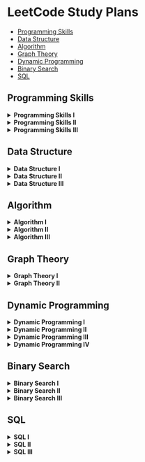 # LeetCode Study Plans

- [Programming Skills](#programming-skills)
- [Data Structure](#data-structure)
- [Algorithm](#algorithm)
- [Graph Theory](#graph-theory)
- [Dynamic Programming](#dynamic-programming)
- [Binary Search](#binary-search)
- [SQL](#sql)

## Programming Skills

<details>
	<summary><b>Programming Skills I</b></summary>
	<ul>
		<li>1523. Count Odd Numbers in an Interval Range - *COMPLETED*</li>
		<li>1491. Average Salary Excluding the Minimum and Maximum Salary - *COMPLETED*</li>
		<li>0191. Number of 1 Bits - *COMPLETED*</li>
		<li>1281. Subtract the Product and Sum of Digits of an Integer - *COMPLETED*</li>
		<li>0976. Largest Perimeter Triangle - *COMPLETED*</li>
		<li>1779. Find Nearest Point That Has the Same X or Y Coordinate - *COMPLETED*</li>
		<li>1822. Sign of the Product of an Array - *COMPLETED*</li>
		<li>1502. Can Make Arithmetic Progression From Sequence - *COMPLETED*</li>
		<li>0202. Happy Number - *COMPLETED*</li>
		<li>1790. Check if One String Swap Can Make Strings Equal - *COMPLETED*</li>
		<li>0589. N-ary Tree Preorder Traversal - *COMPLETED*</li>
		<li>0496. Next Greater Element I - Разобрать</li>
		<li>1232. Check If It Is a Straight Line</li>
		<li>1588. Sum of All Odd Length Subarrays</li>
		<li>0283. Move Zeroes</li>
		<li>1672. Richest Customer Wealth</li>
		<li>1572. Matrix Diagonal Sum</li>
		<li>0566. Reshape the Matrix</li>
		<li>1768. Merge Strings Alternately</li>
		<li>1678. Goal Parser Interpretation</li>
		<li>0389. Find the Difference</li>
		<li>0709. To Lower Case</li>
		<li>1309. Decrypt String from Alphabet to Integer Mapping</li>
		<li>0953. Verifying an Alien Dictionary</li>
		<li>1290. Convert Binary Number in a Linked List to Integer</li>
		<li>0876. Middle of the Linked List</li>
		<li>0104. Maximum Depth of Binary Tree</li>
		<li>0404. Sum of Left Leaves</li>
		<li>1356. Sort Integers by The Number of 1 Bits</li>
		<li>0232. Implement Queue using Stacks</li>
		<li>0242. Valid Anagram</li>
		<li>0217. Contains Duplicate</li>
		<li>1603. Design Parking System</li>
		<li>0303. Range Sum Query - Immutable</li>
	</ul>
</details>
<details>
	<summary><b>Programming Skills II</b></summary>
	<ul>
		<li>0896. Monotonic Array</li>
		<li>0028. Implement strStr()</li>
		<li>0110. Balanced Binary Tree</li>
		<li>0459. Repeated Substring Pattern</li>
		<li>0150. Evaluate Reverse Polish Notation</li>
		<li>0066. Plus One</li>
		<li>1367. Linked List in Binary Tree</li>
		<li>0043. Multiply Strings</li>
		<li>0067. Add Binary</li>
		<li>0989. Add to Array-Form of Integer</li>
		<li>0739. Daily Temperatures</li>
		<li>0058. Length of Last Word</li>
		<li>0048. Rotate Image</li>
		<li>1886. Determine Whether Matrix Can Be Obtained By Rotation</li>
		<li>0054. Spiral Matrix</li>
		<li>0973. K Closest Points to Origin</li>
		<li>1630. Arithmetic Subarrays</li>
		<li>0429. N-ary Tree Level Order Traversal</li>
		<li>0503. Next Greater Element II</li>
		<li>0556. Next Greater Element III</li>
		<li>1376. Time Needed to Inform All Employees</li>
		<li>0049. Group Anagrams</li>
		<li>0438. Find All Anagrams in a String</li>
		<li>0713. Subarray Product Less Than K</li>
		<li>0304. Range Sum Query 2D - Immutable</li>
		<li>0910. Smallest Range II</li>
		<li>0143. Reorder List</li>
		<li>0138. Copy List with Random Pointer</li>
		<li>0002. Add Two Numbers</li>
		<li>0445. Add Two Numbers II</li>
		<li>0061. Rotate List</li>
		<li>0173. Binary Search Tree Iterator</li>
		<li>1845. Seat Reservation Manager</li>
		<li>0860. Lemonade Change</li>
		<li>0155. Min Stack</li>
		<li>0341. Flatten Nested List Iterator</li>
		<li>1797. Design Authentication Manager</li>
		<li>0707. Design Linked List</li>
		<li>0380. Insert Delete GetRandom O(1)</li>
		<li>0622. Design Circular Queue</li>
		<li>0729. My Calendar I</li>
	</ul>
</details>
<details>
	<summary><b>Programming Skills III</b></summary>
	<ul>
		<li>1634. Add Two Polynomials Represented as Linked Lists</li>
		<li>0369. Plus One Linked List</li>
		<li>1836. Remove Duplicates From an Unsorted Linked List</li>
		<li>0426. Convert Binary Search Tree to Sorted Doubly Linked List</li>
		<li>0325. Maximum Size Subarray Sum Equals k</li>
		<li>0209. Minimum Size Subarray Sum</li>
		<li>0525. Contiguous Array</li>
		<li>1798. Maximum Number of Consecutive Values You Can Make</li>
		<li>0255. Verify Preorder Sequence in Binary Search Tree</li>
		<li>0224. Basic Calculator</li>
		<li>0901. Online Stock Span</li>
		<li>0241. Different Ways to Add Parentheses</li>
		<li>0449. Serialize and Deserialize BST</li>
		<li>0008. String to Integer (atoi)</li>
		<li>0148. Sort List</li>
		<li>0023. Merge k Sorted Lists</li>
		<li>0708. Insert into a Sorted Circular Linked List</li>
		<li>0282. Expression Add Operators</li>
		<li>0227. Basic Calculator II</li>
		<li>0772. Basic Calculator III</li>
		<li>0641. Design Circular Deque</li>
		<li>1352. Product of the Last K Numbers</li>
		<li>1597. Build Binary Expression Tree From Infix Expression</li>
		<li>0214. Shortest Palindrome</li>
		<li>0065. Valid Number</li>
		<li>0208. Implement Trie (Prefix Tree)</li>
		<li>1804. Implement Trie II (Prefix Tree)</li>
		<li>0642. Design Search Autocomplete System</li>
		<li>0295. Find Median from Data Stream</li>
		<li>0895. Maximum Frequency Stack</li>
		<li>0146. LRU Cache</li>
		<li>0211. Design Add and Search Words Data Structure</li>
		<li>0297. Serialize and Deserialize Binary Tree</li>
		<li>0281. Zigzag Iterator</li>
		<li>0348. Design Tic-Tac-Toe</li>
		<li>1166. Design File System</li>
		<li>1586. Binary Search Tree Iterator II</li>
		<li>1570. Dot Product of Two Sparse Vectors</li>
		<li>1244. Design A Leaderboard</li>
		<li>1628. Design an Expression Tree With Evaluate Function</li>
		<li>0460. LFU Cache</li>
		<li>0244. Shortest Word Distance II</li>
		<li>0353. Design Snake Game</li>
		<li>0251. Flatten 2D Vector</li>
		<li>1622. Fancy Sequence</li>
		<li>0855. Exam Room</li>
		<li>0635. Design Log Storage System</li>
		<li>0631. Design Excel Sum Formula</li>
		<li>0307. Range Sum Query - Mutable</li>
		<li>0535. Encode and Decode TinyURL</li>
		<li>0431. Encode N-ary Tree to Binary Tree</li>
		<li>0381. Insert Delete GetRandom O(1) - Duplicates allowed</li>
		<li>1396. Design Underground System</li>
		<li>0715. Range Module</li>
	</ul>
</details>

## Data Structure

<details>
	<summary><b>Data Structure I</b></summary>
	<ul>
		<li>0217. Contains Duplicate</li>
		<li>0053. Maximum Subarray</li>
		<li>0001. Two Sum</li>
		<li>0088. Merge Sorted Array</li>
		<li>0350. Intersection of Two Arrays II</li>
		<li>0121. Best Time to Buy and Sell Stock</li>
		<li>0566. Reshape the Matrix</li>
		<li>0118. Pascal's Triangle</li>
		<li>0036. Valid Sudoku</li>
		<li>0074. Search a 2D Matrix</li>
		<li>0387. First Unique Character in a String</li>
		<li>0383. Ransom Note</li>
		<li>0242. Valid Anagram</li>
		<li>0141. Linked List Cycle</li>
		<li>0021. Merge Two Sorted Lists</li>
		<li>0203. Remove Linked List Elements</li>
		<li>0206. Reverse Linked List</li>
		<li>0083. Remove Duplicates from Sorted List</li>
		<li>0020. Valid Parentheses</li>
		<li>0232. Implement Queue using Stacks</li>
		<li>0144. Binary Tree Preorder Traversal</li>
		<li>0094. Binary Tree Inorder Traversal</li>
		<li>0145. Binary Tree Postorder Traversal</li>
		<li>0102. Binary Tree Level Order Traversal</li>
		<li>0104. Maximum Depth of Binary Tree</li>
		<li>0101. Symmetric Tree</li>
		<li>0226. Invert Binary Tree</li>
		<li>0112. Path Sum</li>
		<li>0700. Search in a Binary Search Tree</li>
		<li>0701. Insert into a Binary Search Tree</li>
		<li>0098. Validate Binary Search Tree</li>
		<li>0653. Two Sum IV - Input is a BST</li>
		<li>0235. Lowest Common Ancestor of a Binary Search Tree</li>
	</ul>
</details>
<details>
	<summary><b>Data Structure II</b></summary>
	<ul>
		<li>0136. Single Number</li>
		<li>0169. Majority Element</li>
		<li>0015. 3Sum</li>
		<li>0075. Sort Colors</li>
		<li>0056. Merge Intervals</li>
		<li>0706. Design HashMap</li>
		<li>0119. Pascal's Triangle II</li>
		<li>0048. Rotate Image</li>
		<li>0059. Spiral Matrix II</li>
		<li>0240. Search a 2D Matrix II</li>
		<li>0435. Non-overlapping Intervals</li>
		<li>0334. Increasing Triplet Subsequence</li>
		<li>0238. Product of Array Except Self</li>
		<li>0560. Subarray Sum Equals K</li>
		<li>0415. Add Strings</li>
		<li>0409. Longest Palindrome</li>
		<li>0290. Word Pattern</li>
		<li>0763. Partition Labels</li>
		<li>0049. Group Anagrams</li>
		<li>0043. Multiply Strings</li>
		<li>0187. Repeated DNA Sequences</li>
		<li>0005. Longest Palindromic Substring</li>
		<li>0002. Add Two Numbers</li>
		<li>0142. Linked List Cycle II</li>
		<li>0160. Intersection of Two Linked Lists</li>
		<li>0082. Remove Duplicates from Sorted List II</li>
		<li>0024. Swap Nodes in Pairs</li>
		<li>0707. Design Linked List</li>
		<li>0025. Reverse Nodes in k-Group</li>
		<li>0143. Reorder List</li>
		<li>0155. Min Stack</li>
		<li>1249. Minimum Remove to Make Valid Parentheses</li>
		<li>1823. Find the Winner of the Circular Game</li>
		<li>0108. Convert Sorted Array to Binary Search Tree</li>
		<li>0105. Construct Binary Tree from Preorder and Inorder Traversal</li>
		<li>0103. Binary Tree Zigzag Level Order Traversal</li>
		<li>0199. Binary Tree Right Side View</li>
		<li>0113. Path Sum II</li>
		<li>0450. Delete Node in a BST</li>
		<li>0230. Kth Smallest Element in a BST</li>
		<li>0173. Binary Search Tree Iterator</li>
		<li>0236. Lowest Common Ancestor of a Binary Tree</li>
		<li>0297. Serialize and Deserialize Binary Tree</li>
		<li>0997. Find the Town Judge</li>
		<li>1557. Minimum Number of Vertices to Reach All Nodes</li>
		<li>0841. Keys and Rooms</li>
		<li>0215. Kth Largest Element in an Array</li>
		<li>0347. Top K Frequent Elements</li>
		<li>0451. Sort Characters By Frequency</li>
		<li>0973. K Closest Points to Origin</li>
	</ul>
</details>
<details>
	<summary><b>Data Structure III</b></summary>
	<ul>
		<li>0325. Maximum Size Subarray Sum Equals k</li>
		<li>1151. Minimum Swaps to Group All 1's Together</li>
		<li>1588. Sum of All Odd Length Subarrays</li>
		<li>0452. Minimum Number of Arrows to Burst Balloons</li>
		<li>0128. Longest Consecutive Sequence</li>
		<li>0454. 4Sum II</li>
		<li>0448. Find All Numbers Disappeared in an Array</li>
		<li>1427. Perform String Shifts</li>
		<li>0409. Longest Palindrome</li>
		<li>0187. Repeated DNA Sequences</li>
		<li>0005. Longest Palindromic Substring</li>
		<li>0044. Wildcard Matching</li>
		<li>0214. Shortest Palindrome</li>
		<li>1634. Add Two Polynomials Represented as Linked Lists</li>
		<li>0369. Plus One Linked List</li>
		<li>0148. Sort List</li>
		<li>0138. Copy List with Random Pointer</li>
		<li>0430. Flatten a Multilevel Doubly Linked List</li>
		<li>0281. Zigzag Iterator</li>
		<li>0394. Decode String</li>
		<li>0739. Daily Temperatures</li>
		<li>0042. Trapping Rain Water</li>
		<li>0402. Remove K Digits</li>
		<li>0456. 132 Pattern</li>
		<li>0084. Largest Rectangle in Histogram</li>
		<li>0862. Shortest Subarray with Sum at Least K</li>
		<li>1602. Find Nearest Right Node in Binary Tree</li>
		<li>1469. Find All The Lonely Nodes</li>
		<li>1522. Diameter of N-Ary Tree</li>
		<li>0337. House Robber III</li>
		<li>1325. Delete Leaves With a Given Value</li>
		<li>0366. Find Leaves of Binary Tree</li>
		<li>0124. Binary Tree Maximum Path Sum</li>
		<li>0968. Binary Tree Cameras</li>
		<li>0886. Possible Bipartition</li>
		<li>0787. Cheapest Flights Within K Stops</li>
		<li>0261. Graph Valid Tree</li>
		<li>0547. Number of Provinces</li>
		<li>0990. Satisfiability of Equality Equations</li>
		<li>1319. Number of Operations to Make Network Connected</li>
		<li>0305. Number of Islands II</li>
		<li>1579. Remove Max Number of Edges to Keep Graph Fully Traversable</li>
		<li>0323. Number of Connected Components in an Undirected Graph</li>
		<li>1101. The Earliest Moment When Everyone Become Friends</li>
		<li>0253. Meeting Rooms II</li>
		<li>0023. Merge k Sorted Lists</li>
		<li>0378. Kth Smallest Element in a Sorted Matrix</li>
		<li>0295. Find Median from Data Stream</li>
		<li>0358. Rearrange String k Distance Apart</li>
		<li>0759. Employee Free Time</li>
		<li>0218. The Skyline Problem</li>
		<li>1756. Design Most Recently Used Queue</li>
		<li>0729. My Calendar I</li>
		<li>1606. Find Servers That Handled Most Number of Requests</li>
		<li>0208. Implement Trie (Prefix Tree)</li>
		<li>0211. Design Add and Search Words Data Structure</li>
		<li>1858. Longest Word With All Prefixes</li>
		<li>0212. Word Search II</li>
		<li>0336. Palindrome Pairs</li>
		<li>0642. Design Search Autocomplete System</li>
	</ul>
</details>

## Algorithm

<details>
	<summary><b>Algorithm I</b></summary>
	<ul>
		<li>0704. Binary Search</li>
		<li>0278. First Bad Version</li>
		<li>0035. Search Insert Position</li>
		<li>0977. Squares of a Sorted Array</li>
		<li>0189. Rotate Array</li>
		<li>0283. Move Zeroes</li>
		<li>0167. Two Sum II - Input Array Is Sorted</li>
		<li>0344. Reverse String</li>
		<li>0557. Reverse Words in a String III</li>
		<li>0876. Middle of the Linked List</li>
		<li>0019. Remove Nth Node From End of List</li>
		<li>0003. Longest Substring Without Repeating Characters</li>
		<li>0567. Permutation in String</li>
		<li>0733. Flood Fill</li>
		<li>0695. Max Area of Island</li>
		<li>0617. Merge Two Binary Trees</li>
		<li>0116. Populating Next Right Pointers in Each Node</li>
		<li>0542. 01 Matrix</li>
		<li>0994. Rotting Oranges</li>
		<li>0021. Merge Two Sorted Lists</li>
		<li>0206. Reverse Linked List</li>
		<li>0077. Combinations</li>
		<li>0046. Permutations</li>
		<li>0784. Letter Case Permutation</li>
		<li>0070. Climbing Stairs</li>
		<li>0198. House Robber</li>
		<li>0120. Triangle</li>
		<li>0231. Power of Two</li>
		<li>0191. Number of 1 Bits</li>
		<li>0190. Reverse Bits</li>
		<li>0136. Single Number</li>
	</ul>
</details>
<details>
	<summary><b>Algorithm II</b></summary>
	<ul>
		<li>0034. Find First and Last Position of Element in Sorted Array</li>
		<li>0033. Search in Rotated Sorted Array</li>
		<li>0074. Search a 2D Matrix</li>
		<li>0153. Find Minimum in Rotated Sorted Array</li>
		<li>0162. Find Peak Element</li>
		<li>0082. Remove Duplicates from Sorted List II</li>
		<li>0015. 3Sum</li>
		<li>0844. Backspace String Compare</li>
		<li>0986. Interval List Intersections</li>
		<li>0011. Container With Most Water</li>
		<li>0438. Find All Anagrams in a String</li>
		<li>0713. Subarray Product Less Than K</li>
		<li>0209. Minimum Size Subarray Sum</li>
		<li>0200. Number of Islands</li>
		<li>0547. Number of Provinces</li>
		<li>0117. Populating Next Right Pointers in Each Node II</li>
		<li>0572. Subtree of Another Tree</li>
		<li>1091. Shortest Path in Binary Matrix</li>
		<li>0130. Surrounded Regions</li>
		<li>0797. All Paths From Source to Target</li>
		<li>0078. Subsets</li>
		<li>0090. Subsets II</li>
		<li>0047. Permutations II</li>
		<li>0039. Combination Sum</li>
		<li>0040. Combination Sum II</li>
		<li>0017. Letter Combinations of a Phone Number</li>
		<li>0022. Generate Parentheses</li>
		<li>0079. Word Search</li>
		<li>0213. House Robber II</li>
		<li>0055. Jump Game</li>
		<li>0045. Jump Game II</li>
		<li>0062. Unique Paths</li>
		<li>0005. Longest Palindromic Substring</li>
		<li>0413. Arithmetic Slices</li>
		<li>0091. Decode Ways</li>
		<li>0139. Word Break</li>
		<li>0300. Longest Increasing Subsequence</li>
		<li>0673. Number of Longest Increasing Subsequence</li>
		<li>1143. Longest Common Subsequence</li>
		<li>0583. Delete Operation for Two Strings</li>
		<li>0072. Edit Distance</li>
		<li>0322. Coin Change</li>
		<li>0343. Integer Break</li>
		<li>0201. Bitwise AND of Numbers Range</li>
		<li>0384. Shuffle an Array</li>
		<li>0202. Happy Number</li>
		<li>0149. Max Points on a Line</li>
	</ul>
</details>
<details>
	<summary><b>Algorithm III</b></summary>
	<ul>
		<li>1060. Missing Element in Sorted Array</li>
		<li>1901. Find a Peak Element II</li>
		<li>1231. Divide Chocolate</li>
		<li>1182. Shortest Distance to Target Color</li>
		<li>1229. Meeting Scheduler</li>
		<li>0287. Find the Duplicate Number</li>
		<li>0042. Trapping Rain Water</li>
		<li>1868. Product of Two Run-Length Encoded Arrays</li>
		<li>0159. Longest Substring with At Most Two Distinct Characters</li>
		<li>0340. Longest Substring with At Most K Distinct Characters</li>
		<li>1004. Max Consecutive Ones III</li>
		<li>0239. Sliding Window Maximum</li>
		<li>0076. Minimum Window Substring</li>
		<li>0286. Walls and Gates</li>
		<li>0417. Pacific Atlantic Water Flow</li>
		<li>1469. Find All The Lonely Nodes</li>
		<li>0582. Kill Process</li>
		<li>0863. All Nodes Distance K in Binary Tree</li>
		<li>0752. Open the Lock</li>
		<li>1319. Number of Operations to Make Network Connected</li>
		<li>1368. Minimum Cost to Make at Least One Valid Path in a Grid</li>
		<li>1192. Critical Connections in a Network</li>
		<li>0254. Factor Combinations</li>
		<li>0394. Decode String</li>
		<li>0051. N-Queens</li>
		<li>0037. Sudoku Solver</li>
		<li>0010. Regular Expression Matching</li>
		<li>0241. Different Ways to Add Parentheses</li>
		<li>0301. Remove Invalid Parentheses</li>
		<li>0489. Robot Room Cleaner</li>
		<li>0053. Maximum Subarray</li>
		<li>0004. Median of Two Sorted Arrays</li>
		<li>0315. Count of Smaller Numbers After Self</li>
		<li>0309. Best Time to Buy and Sell Stock with Cooldown</li>
		<li>0714. Best Time to Buy and Sell Stock with Transaction Fee</li>
		<li>0410. Split Array Largest Sum</li>
		<li>0337. House Robber III</li>
		<li>0221. Maximal Square</li>
		<li>0085. Maximal Rectangle</li>
		<li>0486. Predict the Winner</li>
		<li>0131. Palindrome Partitioning</li>
		<li>0132. Palindrome Partitioning II</li>
		<li>0416. Partition Equal Subset Sum</li>
		<li>0983. Minimum Cost For Tickets</li>
		<li>0123. Best Time to Buy and Sell Stock III</li>
		<li>0174. Dungeon Game</li>
		<li>0207. Course Schedule</li>
		<li>0210. Course Schedule II</li>
		<li>0310. Minimum Height Trees</li>
		<li>0329. Longest Increasing Path in a Matrix</li>
		<li>1136. Parallel Courses</li>
		<li>0269. Alien Dictionary</li>
		<li>0260. Single Number III</li>
		<li>0864. Shortest Path to Get All Keys</li>
		<li>0995. Minimum Number of K Consecutive Bit Flips</li>
		<li>1396. Design Underground System</li>
		<li>0146. LRU Cache</li>
		<li>0981. Time Based Key-Value Store</li>
		<li>0715. Range Module</li>
		<li>0460. LFU Cache</li>
	</ul>
</details>

## Graph Theory

<details>
	<summary><b>Graph Theory I</b></summary>
	<ul>
		<li>0733. Flood Fill</li>
		<li>0200. Number of Islands</li>
		<li>0695. Max Area of Island</li>
		<li>1254. Number of Closed Islands</li>
		<li>1020. Number of Enclaves</li>
		<li>1905. Count Sub Islands</li>
		<li>1162. As Far from Land as Possible</li>
		<li>0417. Pacific Atlantic Water Flow</li>
		<li>1091. Shortest Path in Binary Matrix</li>
		<li>0542. 01 Matrix</li>
		<li>0934. Shortest Bridge</li>
		<li>1926. Nearest Exit from Entrance in Maze</li>
		<li>0797. All Paths From Source to Target</li>
		<li>0841. Keys and Rooms</li>
		<li>0547. Number of Provinces</li>
		<li>1319. Number of Operations to Make Network Connected</li>
		<li>1376. Time Needed to Inform All Employees</li>
		<li>0802. Find Eventual Safe States</li>
		<li>1129. Shortest Path with Alternating Colors</li>
		<li>1466. Reorder Routes to Make All Paths Lead to the City Zero</li>
		<li>0847. Shortest Path Visiting All Nodes</li>
		<li>1306. Jump Game III</li>
		<li>1654. Minimum Jumps to Reach Home</li>
		<li>0365. Water and Jug Problem</li>
		<li>0433. Minimum Genetic Mutation</li>
		<li>0752. Open the Lock</li>
		<li>0127. Word Ladder</li>
		<li>0997. Find the Town Judge</li>
		<li>1557. Minimum Number of Vertices to Reach All Nodes</li>
		<li>1615. Maximal Network Rank</li>
		<li>0886. Possible Bipartition</li>
		<li>0785. Is Graph Bipartite?</li>
	</ul>
</details>
<details>
	<summary><b>Graph Theory II</b></summary>
	<ul>
		<li>0261. Graph Valid Tree</li>
		<li>0684. Redundant Connection</li>
		<li>0685. Redundant Connection II</li>
		<li>1579. Remove Max Number of Edges to Keep Graph Fully Traversable</li>
		<li>1101. The Earliest Moment When Everyone Become Friends</li>
		<li>0990. Satisfiability of Equality Equations</li>
		<li>1061. Lexicographically Smallest Equivalent String</li>
		<li>0737. Sentence Similarity II</li>
		<li>1258. Synonymous Sentences</li>
		<li>1202. Smallest String With Swaps</li>
		<li>0721. Accounts Merge</li>
		<li>0839. Similar String Groups</li>
		<li>0305. Number of Islands II</li>
		<li>0924. Minimize Malware Spread</li>
		<li>0928. Minimize Malware Spread II</li>
		<li>1627. Graph Connectivity With Threshold</li>
		<li>1697. Checking Existence of Edge Length Limited Paths</li>
		<li>0352. Data Stream as Disjoint Intervals</li>
		<li>0207. Course Schedule</li>
		<li>0210. Course Schedule II</li>
		<li>0310. Minimum Height Trees</li>
		<li>1136. Parallel Courses</li>
		<li>0269. Alien Dictionary</li>
		<li>1857. Largest Color Value in a Directed Graph</li>
		<li>1591. Strange Printer II</li>
		<li>1203. Sort Items by Groups Respecting Dependencies</li>
		<li>1135. Connecting Cities With Minimum Cost</li>
		<li>1584. Min Cost to Connect All Points</li>
		<li>1168. Optimize Water Distribution in a Village</li>
		<li>0778. Swim in Rising Water</li>
		<li>1489. Find Critical and Pseudo-Critical Edges in Minimum Spanning Tree</li>
		<li>0787. Cheapest Flights Within K Stops</li>
		<li>1631. Path With Minimum Effort</li>
		<li>1514. Path with Maximum Probability</li>
		<li>1928. Minimum Cost to Reach Destination in Time</li>
		<li>1368. Minimum Cost to Make at Least One Valid Path in a Grid</li>
		<li>0743. Network Delay Time</li>
		<li>0505. The Maze II</li>
		<li>0499. The Maze III</li>
		<li>1334. Find the City With the Smallest Number of Neighbors at a Threshold Distance</li>
		<li>1462. Course Schedule IV</li>
		<li>1786. Number of Restricted Paths From First to Last Node</li>
		<li>0323. Number of Connected Components in an Undirected Graph</li>
		<li>0490. The Maze</li>
		<li>0317. Shortest Distance from All Buildings</li>
		<li>1263. Minimum Moves to Move a Box to Their Target Location</li>
		<li>1345. Jump Game IV</li>
		<li>0864. Shortest Path to Get All Keys</li>
		<li>0913. Cat and Mouse</li>
		<li>0694. Number of Distinct Islands</li>
		<li>0834. Sum of Distances in Tree</li>
		<li>1494. Parallel Courses II</li>
		<li>1192. Critical Connections in a Network</li>
	</ul>
</details>

## Dynamic Programming

<details>
	<summary><b>Dynamic Programming I</b></summary>
	<ul>
		<li>0509. Fibonacci Number</li>
		<li>1137. N-th Tribonacci Number</li>
		<li>0070. Climbing Stairs</li>
		<li>0746. Min Cost Climbing Stairs</li>
		<li>0198. House Robber</li>
		<li>0213. House Robber II</li>
		<li>0740. Delete and Earn</li>
		<li>0055. Jump Game</li>
		<li>0045. Jump Game II</li>
		<li>0053. Maximum Subarray</li>
		<li>0918. Maximum Sum Circular Subarray</li>
		<li>0152. Maximum Product Subarray</li>
		<li>1567. Maximum Length of Subarray With Positive Product</li>
		<li>1014. Best Sightseeing Pair</li>
		<li>0121. Best Time to Buy and Sell Stock</li>
		<li>0122. Best Time to Buy and Sell Stock II</li>
		<li>0309. Best Time to Buy and Sell Stock with Cooldown</li>
		<li>0714. Best Time to Buy and Sell Stock with Transaction Fee</li>
		<li>0139. Word Break</li>
		<li>0042. Trapping Rain Water</li>
		<li>0413. Arithmetic Slices</li>
		<li>0091. Decode Ways</li>
		<li>0264. Ugly Number II</li>
		<li>0096. Unique Binary Search Trees</li>
		<li>0118. Pascal's Triangle</li>
		<li>0119. Pascal's Triangle II</li>
		<li>0931. Minimum Falling Path Sum</li>
		<li>0120. Triangle</li>
		<li>1314. Matrix Block Sum</li>
		<li>0304. Range Sum Query 2D - Immutable</li>
		<li>0062. Unique Paths</li>
		<li>0063. Unique Paths II</li>
		<li>0064. Minimum Path Sum</li>
		<li>0221. Maximal Square</li>
		<li>0005. Longest Palindromic Substring</li>
		<li>0516. Longest Palindromic Subsequence</li>
		<li>0300. Longest Increasing Subsequence</li>
		<li>0376. Wiggle Subsequence</li>
		<li>0392. Is Subsequence</li>
		<li>1143. Longest Common Subsequence</li>
		<li>0072. Edit Distance</li>
		<li>0322. Coin Change</li>
		<li>0518. Coin Change 2</li>
		<li>0377. Combination Sum IV</li>
		<li>0343. Integer Break</li>
		<li>0279. Perfect Squares</li>
	</ul>
</details>
<details>
	<summary><b>Dynamic Programming II</b></summary>
	<ul>
		<li>0509. Fibonacci Number</li>
		<li>0070. Climbing Stairs</li>
		<li>0746. Min Cost Climbing Stairs</li>
		<li>0053. Maximum Subarray</li>
		<li>0198. House Robber</li>
		<li>0213. House Robber II</li>
		<li>0256. Paint House</li>
		<li>0265. Paint House II</li>
		<li>0121. Best Time to Buy and Sell Stock</li>
		<li>0714. Best Time to Buy and Sell Stock with Transaction Fee</li>
		<li>0309. Best Time to Buy and Sell Stock with Cooldown</li>
		<li>0152. Maximum Product Subarray</li>
		<li>0487. Max Consecutive Ones II</li>
		<li>0376. Wiggle Subsequence</li>
		<li>1746. Maximum Subarray Sum After One Operation</li>
		<li>1230. Toss Strange Coins</li>
		<li>1143. Longest Common Subsequence</li>
		<li>1035. Uncrossed Lines</li>
		<li>0712. Minimum ASCII Delete Sum for Two Strings</li>
		<li>0300. Longest Increasing Subsequence</li>
		<li>0673. Number of Longest Increasing Subsequence</li>
		<li>1048. Longest String Chain</li>
		<li>0646. Maximum Length of Pair Chain</li>
		<li>0368. Largest Divisible Subset</li>
		<li>0647. Palindromic Substrings</li>
		<li>0005. Longest Palindromic Substring</li>
		<li>1055. Shortest Way to Form String</li>
		<li>0516. Longest Palindromic Subsequence</li>
		<li>0064. Minimum Path Sum</li>
		<li>0562. Longest Line of Consecutive One in Matrix</li>
		<li>1182. Shortest Distance to Target Color</li>
		<li>0343. Integer Break</li>
		<li>0238. Product of Array Except Self</li>
		<li>0139. Word Break</li>
		<li>0254. Factor Combinations</li>
		<li>0329. Longest Increasing Path in a Matrix</li>
		<li>0062. Unique Paths</li>
		<li>0063. Unique Paths II</li>
		<li>0576. Out of Boundary Paths</li>
		<li>0650. 2 Keys Keyboard</li>
		<li>0361. Bomb Enemy</li>
		<li>0096. Unique Binary Search Trees</li>
		<li>1130. Minimum Cost Tree From Leaf Values</li>
		<li>0322. Coin Change</li>
		<li>0518. Coin Change 2</li>
		<li>0039. Combination Sum</li>
		<li>0279. Perfect Squares</li>
		<li>0416. Partition Equal Subset Sum</li>
		<li>0494. Target Sum</li>
	</ul>
</details>
<details>
	<summary><b>Dynamic Programming III</b></summary>
	<ul>
		<li>1884. Egg Drop With 2 Eggs and N Floors</li>
		<li>0887. Super Egg Drop</li>
		<li>0123. Best Time to Buy and Sell Stock III</li>
		<li>0188. Best Time to Buy and Sell Stock IV</li>
		<li>1751. Maximum Number of Events That Can Be Attended II</li>
		<li>1235. Maximum Profit in Job Scheduling</li>
		<li>1259. Handshakes That Don't Cross</li>
		<li>1478. Allocate Mailboxes</li>
		<li>0115. Distinct Subsequences</li>
		<li>0435. Non-overlapping Intervals</li>
		<li>0452. Minimum Number of Arrows to Burst Balloons</li>
		<li>0072. Edit Distance</li>
		<li>1682. Longest Palindromic Subsequence II</li>
		<li>1062. Longest Repeating Substring</li>
		<li>1092. Shortest Common Supersequence</li>
		<li>0010. Regular Expression Matching</li>
		<li>1216. Valid Palindrome III</li>
		<li>0727. Minimum Window Subsequence</li>
		<li>0741. Cherry Pickup</li>
		<li>1463. Cherry Pickup II</li>
		<li>0140. Word Break II</li>
		<li>0351. Android Unlock Patterns</li>
		<li>0688. Knight Probability in Chessboard</li>
		<li>0750. Number Of Corner Rectangles</li>
		<li>0651. 4 Keys Keyboard</li>
		<li>0634. Find the Derangement of An Array</li>
		<li>1692. Count Ways to Distribute Candies</li>
		<li>0418. Sentence Screen Fitting</li>
		<li>0312. Burst Balloons</li>
		<li>1246. Palindrome Removal</li>
		<li>0040. Combination Sum II</li>
		<li>0983. Minimum Cost For Tickets</li>
		<li>1049. Last Stone Weight II</li>
		<li>0879. Profitable Schemes</li>
		<li>0486. Predict the Winner</li>
		<li>1406. Stone Game III</li>
		<li>1510. Stone Game IV</li>
		<li>0464. Can I Win</li>
		<li>1140. Stone Game II</li>
		<li>0698. Partition to K Equal Sum Subsets</li>
		<li>1066. Campus Bikes II</li>
		<li>1434. Number of Ways to Wear Different Hats to Each Other</li>
		<li>0902. Numbers At Most N Given Digit Set</li>
		<li>0600. Non-negative Integers without Consecutive Ones</li>
		<li>1067. Digit Count in Range</li>
		<li>0298. Binary Tree Longest Consecutive Sequence</li>
		<li>0549. Binary Tree Longest Consecutive Sequence II</li>
		<li>0333. Largest BST Subtree</li>
		<li>1273. Delete Tree Nodes</li>
		<li>0568. Maximum Vacation Days</li>
	</ul>
</details>
<details>
	<summary><b>Dynamic Programming IV</b></summary>
	<ul>
		<li>0123. Best Time to Buy and Sell Stock III</li>
		<li>0188. Best Time to Buy and Sell Stock IV</li>
		<li>1751. Maximum Number of Events That Can Be Attended II</li>
		<li>1235. Maximum Profit in Job Scheduling</li>
		<li>1259. Handshakes That Don't Cross</li>
		<li>1478. Allocate Mailboxes</li>
		<li>0032. Longest Valid Parentheses</li>
		<li>1105. Filling Bookcase Shelves</li>
		<li>1277. Count Square Submatrices with All Ones</li>
		<li>0361. Bomb Enemy</li>
		<li>1155. Number of Dice Rolls With Target Sum</li>
		<li>1269. Number of Ways to Stay in the Same Place After Some Steps</li>
		<li>1575. Count All Possible Routes</li>
		<li>1639. Number of Ways to Form a Target String Given a Dictionary</li>
		<li>0940. Distinct Subsequences II</li>
		<li>1866. Number of Ways to Rearrange Sticks With K Sticks Visible</li>
		<li>1420. Build Array Where You Can Find The Maximum Exactly K Comparisons</li>
		<li>0688. Knight Probability in Chessboard</li>
		<li>0837. New 21 Game</li>
		<li>1547. Minimum Cost to Cut a Stick</li>
		<li>1312. Minimum Insertion Steps to Make a String Palindrome</li>
		<li>1278. Palindrome Partitioning III</li>
		<li>1000. Minimum Cost to Merge Stones</li>
		<li>0664. Strange Printer</li>
		<li>0546. Remove Boxes</li>
		<li>0294. Flip Game II</li>
		<li>1406. Stone Game III</li>
		<li>1510. Stone Game IV</li>
		<li>1140. Stone Game II</li>
		<li>0526. Beautiful Arrangement</li>
		<li>1879. Minimum XOR Sum of Two Arrays</li>
		<li>0980. Unique Paths III</li>
		<li>0847. Shortest Path Visiting All Nodes</li>
		<li>1125. Smallest Sufficient Team</li>
		<li>0691. Stickers to Spell Word</li>
		<li>1655. Distribute Repeating Integers</li>
		<li>1349. Maximum Students Taking Exam</li>
		<li>1434. Number of Ways to Wear Different Hats to Each Other</li>
		<li>1799. Maximize Score After N Operations</li>
		<li>1815. Maximum Number of Groups Getting Fresh Donuts</li>
		<li>1012. Numbers With Repeated Digits</li>
		<li>1067. Digit Count in Range</li>
		<li>0865. Smallest Subtree with all the Deepest Nodes</li>
		<li>1372. Longest ZigZag Path in a Binary Tree</li>
		<li>0894. All Possible Full Binary Trees</li>
		<li>0337. House Robber III</li>
		<li>0124. Binary Tree Maximum Path Sum</li>
		<li>1130. Minimum Cost Tree From Leaf Values</li>
		<li>0968. Binary Tree Cameras</li>
		<li>1483. Kth Ancestor of a Tree Node</li>
		<li>1425. Constrained Subsequence Sum</li>
		<li>0446. Arithmetic Slices II - Subsequence</li>
		<li>0975. Odd Even Jump</li>
		<li>1687. Delivering Boxes from Storage to Ports</li>
		<li>1055. Shortest Way to Form String</li>
		<li>0174. Dungeon Game</li>
		<li>0514. Freedom Trail</li>
		<li>1473. Paint House III</li>
		<li>0471. Encode String with Shortest Length</li>
		<li>1240. Tiling a Rectangle with the Fewest Squares</li>
	</ul>
</details>

## Binary Search

<details>
	<summary><b>Binary Search I</b></summary>
	<ul>
		<li>0704. Binary Search</li>
		<li>0374. Guess Number Higher or Lower</li>
		<li>0035. Search Insert Position</li>
		<li>0852. Peak Index in a Mountain Array</li>
		<li>0367. Valid Perfect Square</li>
		<li>1385. Find the Distance Value Between Two Arrays</li>
		<li>0069. Sqrt(x)</li>
		<li>0744. Find Smallest Letter Greater Than Target</li>
		<li>0278. First Bad Version</li>
		<li>0034. Find First and Last Position of Element in Sorted Array</li>
		<li>0441. Arranging Coins</li>
		<li>1539. Kth Missing Positive Number</li>
		<li>0167. Two Sum II - Input Array Is Sorted</li>
		<li>1608. Special Array With X Elements Greater Than or Equal X</li>
		<li>1351. Count Negative Numbers in a Sorted Matrix</li>
		<li>0074. Search a 2D Matrix</li>
		<li>1337. The K Weakest Rows in a Matrix</li>
		<li>1346. Check If N and Its Double Exist</li>
		<li>0350. Intersection of Two Arrays II</li>
		<li>0633. Sum of Square Numbers</li>
		<li>1855. Maximum Distance Between a Pair of Values</li>
		<li>0033. Search in Rotated Sorted Array</li>
		<li>0153. Find Minimum in Rotated Sorted Array</li>
	</ul>
</details>
<details>
	<summary><b>Binary Search II</b></summary>
	<ul>
		<li>0209. Minimum Size Subarray Sum</li>
		<li>0611. Valid Triangle Number</li>
		<li>0658. Find K Closest Elements</li>
		<li>1894. Find the Student that Will Replace the Chalk</li>
		<li>0300. Longest Increasing Subsequence</li>
		<li>1760. Minimum Limit of Balls in a Bag</li>
		<li>0875. Koko Eating Bananas</li>
		<li>1552. Magnetic Force Between Two Balls</li>
		<li>0287. Find the Duplicate Number</li>
		<li>1283. Find the Smallest Divisor Given a Threshold</li>
		<li>1898. Maximum Number of Removable Characters</li>
		<li>1870. Minimum Speed to Arrive on Time</li>
		<li>1482. Minimum Number of Days to Make m Bouquets</li>
		<li>1818. Minimum Absolute Sum Difference</li>
		<li>0240. Search a 2D Matrix II</li>
		<li>0275. H-Index II</li>
		<li>1838. Frequency of the Most Frequent Element</li>
		<li>0540. Single Element in a Sorted Array</li>
		<li>0222. Count Complete Tree Nodes</li>
		<li>1712. Ways to Split Array Into Three Subarrays</li>
		<li>0826. Most Profit Assigning Work</li>
		<li>0436. Find Right Interval</li>
		<li>0081. Search in Rotated Sorted Array II</li>
		<li>0162. Find Peak Element</li>
		<li>0154. Find Minimum in Rotated Sorted Array II</li>
		<li>0528. Random Pick with Weight</li>
		<li>1508. Range Sum of Sorted Subarray Sums</li>
		<li>1574. Shortest Subarray to be Removed to Make Array Sorted</li>
		<li>1292. Maximum Side Length of a Square with Sum Less than or Equal to Threshold</li>
		<li>1498. Number of Subsequences That Satisfy the Given Sum Condition</li>
		<li>0981. Time Based Key-Value Store</li>
		<li>1300. Sum of Mutated Array Closest to Target</li>
		<li>1802. Maximum Value at a Given Index in a Bounded Array</li>
		<li>1901. Find a Peak Element II</li>
		<li>1146. Snapshot Array</li>
		<li>1488. Avoid Flood in The City</li>
		<li>1562. Find Latest Group of Size M</li>
		<li>1648. Sell Diminishing-Valued Colored Balls</li>
		<li>1201. Ugly Number III</li>
		<li>0911. Online Election</li>
	</ul>
</details>
<details>
	<summary><b>Binary Search III</b></summary>
	<ul>
		<li>1213. Intersection of Three Sorted Arrays</li>
		<li>1099. Two Sum Less Than K</li>
		<li>1150. Check If a Number Is Majority Element in a Sorted Array</li>
		<li>1428. Leftmost Column with at Least a One</li>
		<li>0702. Search in a Sorted Array of Unknown Size</li>
		<li>1011. Capacity To Ship Packages Within D Days</li>
		<li>1533. Find the Index of the Large Integer</li>
		<li>1060. Missing Element in Sorted Array</li>
		<li>0270. Closest Binary Search Tree Value</li>
		<li>1231. Divide Chocolate</li>
		<li>1891. Cutting Ribbons</li>
		<li>1885. Count Pairs in Two Arrays</li>
		<li>1618. Maximum Font to Fit a Sentence in a Screen</li>
		<li>0793. Preimage Size of Factorial Zeroes Function</li>
		<li>1198. Find Smallest Common Element in All Rows</li>
		<li>0668. Kth Smallest Number in Multiplication Table</li>
		<li>0719. Find K-th Smallest Pair Distance</li>
		<li>1751. Maximum Number of Events That Can Be Attended II</li>
		<li>1671. Minimum Number of Removals to Make Mountain Array</li>
		<li>0786. K-th Smallest Prime Fraction</li>
		<li>1182. Shortest Distance to Target Color</li>
		<li>1793. Maximum Score of a Good Subarray</li>
		<li>1095. Find in Mountain Array</li>
		<li>0004. Median of Two Sorted Arrays</li>
		<li>1235. Maximum Profit in Job Scheduling</li>
		<li>1713. Minimum Operations to Make a Subsequence</li>
		<li>1439. Find the Kth Smallest Sum of a Matrix With Sorted Rows</li>
		<li>1847. Closest Room</li>
		<li>0363. Max Sum of Rectangle No Larger Than K</li>
		<li>1862. Sum of Floored Pairs</li>
		<li>0644. Maximum Average Subarray II</li>
		<li>1889. Minimum Space Wasted From Packaging</li>
		<li>0710. Random Pick with Blacklist</li>
		<li>0352. Data Stream as Disjoint Intervals</li>
		<li>0778. Swim in Rising Water</li>
		<li>0378. Kth Smallest Element in a Sorted Matrix</li>
		<li>0774. Minimize Max Distance to Gas Station</li>
		<li>1187. Make Array Strictly Increasing</li>
		<li>1062. Longest Repeating Substring</li>
		<li>1044. Longest Duplicate Substring</li>
		<li>0718. Maximum Length of Repeated Subarray</li>
		<li>0887. Super Egg Drop</li>
		<li>1521. Find a Value of a Mysterious Function Closest to Target</li>
		<li>1157. Online Majority Element In Subarray</li>
		<li>0302. Smallest Rectangle Enclosing Black Pixels</li>
		<li>1631. Path With Minimum Effort</li>
		<li>1782. Count Pairs Of Nodes</li>
	</ul>
</details>

## SQL

<details>
	<summary><b>SQL I</b></summary>
	<ul>
		<li>0595. Big Countries</li>
		<li>1757. Recyclable and Low Fat Products</li>
		<li>0584. Find Customer Referee</li>
		<li>0183. Customers Who Never Order</li>
		<li>1873. Calculate Special Bonus</li>
		<li>0627. Swap Salary</li>
		<li>0196. Delete Duplicate Emails</li>
		<li>1667. Fix Names in a Table</li>
		<li>1484. Group Sold Products By The Date</li>
		<li>1527. Patients With a Condition</li>
		<li>1965. Employees With Missing Information</li>
		<li>1795. Rearrange Products Table</li>
		<li>0608. Tree Node</li>
		<li>0176. Second Highest Salary</li>
		<li>0175. Combine Two Tables</li>
		<li>1581. Customer Who Visited but Did Not Make Any Transactions</li>
		<li>1148. Article Views I</li>
		<li>0197. Rising Temperature</li>
		<li>0607. Sales Person</li>
		<li>1141. User Activity for the Past 30 Days I</li>
		<li>1693. Daily Leads and Partners</li>
		<li>1729. Find Followers Count</li>
		<li>0586. Customer Placing the Largest Number of Orders</li>
		<li>0511. Game Play Analysis I</li>
		<li>1890. The Latest Login in 2020</li>
		<li>1741. Find Total Time Spent by Each Employee</li>
		<li>1393. Capital Gain/Loss</li>
		<li>1407. Top Travellers</li>
		<li>1158. Market Analysis I</li>
		<li>0182. Duplicate Emails</li>
		<li>1050. Actors and Directors Who Cooperated At Least Three Times</li>
		<li>1587. Bank Account Summary II</li>
		<li>1084. Sales Analysis III</li>
	</ul>
</details>
<details>
	<summary><b>SQL II</b></summary>
	<ul>
		<li>1699. Number of Calls Between Two Persons</li>
		<li>1251. Average Selling Price</li>
		<li>1571. Warehouse Manager</li>
		<li>1445. Apples & Oranges</li>
		<li>1193. Monthly Transactions I</li>
		<li>1633. Percentage of Users Attended a Contest</li>
		<li>1173. Immediate Food Delivery I</li>
		<li>1211. Queries Quality and Percentage</li>
		<li>1607. Sellers With No Sales</li>
		<li>0619. Biggest Single Number</li>
		<li>1112. Highest Grade For Each Student</li>
		<li>1398. Customers Who Bought Products A and B but Not C</li>
		<li>1440. Evaluate Boolean Expression</li>
		<li>1264. Page Recommendations</li>
		<li>0570. Managers with at Least 5 Direct Reports</li>
		<li>1303. Find the Team Size</li>
		<li>1280. Students and Examinations</li>
		<li>1501. Countries You Can Safely Invest In</li>
		<li>0184. Department Highest Salary</li>
		<li>0580. Count Student Number in Departments</li>
		<li>1294. Weather Type in Each Country</li>
		<li>0626. Exchange Seats</li>
		<li>1783. Grand Slam Titles</li>
		<li>1164. Product Price at a Given Date</li>
		<li>0603. Consecutive Available Seats</li>
		<li>1731. The Number of Employees Which Report to Each Employee</li>
		<li>1747. Leetflex Banned Accounts</li>
		<li>0181. Employees Earning More Than Their Managers</li>
		<li>1459. Rectangles Area</li>
		<li>0180. Consecutive Numbers</li>
		<li>1988. Find Cutoff Score for Each School</li>
		<li>1549. The Most Recent Orders for Each Product</li>
		<li>1321. Restaurant Growth</li>
		<li>1045. Customers Who Bought All Products</li>
		<li>1341. Movie Rating</li>
		<li>1867. Orders With Maximum Quantity Above Average</li>
		<li>0550. Game Play Analysis IV</li>
		<li>0262. Trips and Users</li>
	</ul>
</details>
<details>
	<summary><b>SQL III</b></summary>
	<ul>
		<li>1303. Find the Team Size</li>
		<li>1308. Running Total for Different Genders</li>
		<li>1501. Countries You Can Safely Invest In</li>
		<li>1077. Project Employees III</li>
		<li>1549. The Most Recent Orders for Each Product</li>
		<li>1285. Find the Start and End Number of Continuous Ranges</li>
		<li>1596. The Most Frequently Ordered Products for Each Customer</li>
		<li>0178. Rank Scores</li>
		<li>0177. Nth Highest Salary</li>
		<li>1951. All the Pairs With the Maximum Number of Common Followers</li>
		<li>1709. Biggest Window Between Visits</li>
		<li>1949. Strong Friendship</li>
		<li>1532. The Most Recent Three Orders</li>
		<li>1126. Active Businesses</li>
		<li>1831. Maximum Transaction Each Day</li>
		<li>1613. Find the Missing IDs</li>
		<li>1270. All People Report to the Given Manager</li>
		<li>1369. Get the Second Most Recent Activity</li>
		<li>1412. Find the Quiet Students in All Exams</li>
		<li>1972. First and Last Call On the Same Day</li>
		<li>0185. Department Top Three Salaries</li>
		<li>1767. Find the Subtasks That Did Not Execute</li>
		<li>1384. Total Sales Amount by Year</li>
		<li>0569. Median Employee Salary</li>
		<li>0571. Find Median Given Frequency of Numbers</li>
		<li>1225. Report Contiguous Dates</li>
		<li>1454. Active Users</li>
		<li>0618. Students Report By Geography</li>
		<li>2010. The Number of Seniors and Juniors to Join the Company II</li>
	</ul>
</details>
